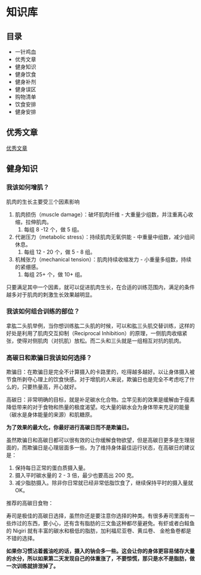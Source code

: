 # 知识库

## 目录

- 一针鸡血
- 优秀文章
- 健身知识
- 健身饮食
- 健身补剂
- 健身误区
- 购物清单
- 饮食安排
- 健身安排

## 优秀文章

[优秀文章](/优秀文章.md)

## 健身知识

### 我该如何增肌？

肌肉的生长主要受三个因素影响

1. 肌肉损伤（muscle damage）：破坏肌肉纤维 - 大重量少组数，并注重离心收缩，拉伸肌肉。
   1. 每组 8 -12 个，做 5 组。
2. 代谢压力（metabolic stress）：持续肌肉无氧供能 - 中重量中组数，减少组间休息。
   1. 每组 12 - 20 个，做 5 - 8 组。
3. 机械张力（mechanical tension）：肌肉持续收缩发力 - 小重量多组数，持续的紧绷感。
   1. 每组 25+ 个，做 10+ 组。

只要满足其中一个因素，就可以促进肌肉生长，在合适的训练范围内，满足的条件越多对于肌肉的刺激生长效果越明显。

### 我该如何组合训练的部位？

拿肱二头肌举例，当你想训练肱二头肌的时候，可以和肱三头肌交替训练，这样的好处是利用了肌肉交互抑制（Reciprocal Inhibition）的原理，一侧肌肉收缩紧张，使得对侧肌肉（对抗肌）放松。而二头和三头就是一组相互对抗的肌肉。

### 高碳日和欺骗日我该如何选择？

欺骗日：在欺骗日是完全不计算摄入的卡路里的，吃得越多越好。以让身体摄入被节食所剥夺心理上的饮食快感。对于增肌的人来说，欺骗日也是完全不考虑吃了什么的，只要热量高，开心就好。

高碳日：非常明确的目标，就是补足碳水化合物。立竿见影的效果是缓解由于瘦素降低带来的对于食物和热量的极度渴望。吃大量的碳水会为身体带来充足的能量（碳水是身体能量的来源）和肌糖原。

**为了效果的最大化，你最好进行高碳日而不是欺骗日。**

虽然欺骗日和高碳日都可以很有效的让你缓解食物欲望，但是高碳日更多是生理层面的，而欺骗日是心理层面多一些。为了维持身体最佳运行状态，在高碳日的建议是：

1. 保持每日正常的蛋白质摄入量。
2. 摄入平时碳水量的 2 - 3 倍，最少也要高出 200 克。
3. 减少脂肪摄入。除非你日常就已经非常低脂饮食了，继续保持平时的摄入量就 OK。

推荐的高碳日食物：

寿司是极佳的高碳日选择，虽然你还是要注意你选择的种类。有很多寿司里面有一些炸过的东西，要小心，还有含有脂肪的三文鱼这种都尽量避免。有虾或者白鲑鱼的 Nigiri 就有丰富的碳水和极低的脂肪，加利福尼亚卷、黄瓜卷、 金枪鱼卷都是不错的选择。

**如果你习惯沾着酱油吃的话，摄入的钠会多一些。这会让你的身体更容易储存大量的水分，所以如果第二天发现自己的体重涨了，不要惊慌，那只是水不是脂肪，做一次训练就排泄掉了。**
